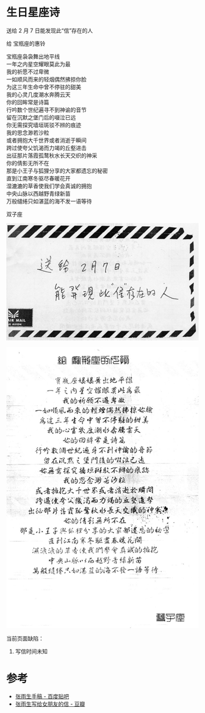 # 生日星座诗

送给 2 月 7 日能发现此“信”存在的人

给 宝瓶座的惠铃

宝瓶座袅袅舞出地平线  
一年之内星空耀眼莫此为最  
我的祈愿不过卑微  
一如顺风而来的轻烟偶然拂掠你脸  
为这三年生命中曾不停驻的甜美  
我的心灵几度潮水奔腾云天  
你的回眸常是诗篇  
行吟数个世纪遍寻不到神谕的音节  
留在沉默之堡门后的啜泣已远  
你无需探究墙垣斑驳不辨的痕迹  
我的思念渺若沙粒  
或者拥抱大千世界或者消逝于瞬间  
跨过使夸父饥渴而力竭的丘壑进击  
出征那片落霞孤鹜秋水长天交织的神采  
你的倩影无所不在  
那是小王子与狐狸分享的大家都遗忘的秘密  
直到江南寒冬驱尽春暖花开  
湿漉漉的草香使我们学会真诚的拥抱  
中央山脉以西越野青绿新苗  
万般缱绻只如湛蓝的海不发一语等待

双子座

![信封](./envelope.jpg)

![内容](./content.jpg)

当前页面缺陷：

1. 写信时间未知

# 参考

-   [张雨生手稿 - 百度贴吧](https://tieba.baidu.com/photo/p?tid=2084189476&pic_id=6142fbf2b2119313aebedca565380cd791238d22)
-   [张雨生写给女朋友的信 - 豆瓣](https://www.douban.com/group/topic/233018900/)
